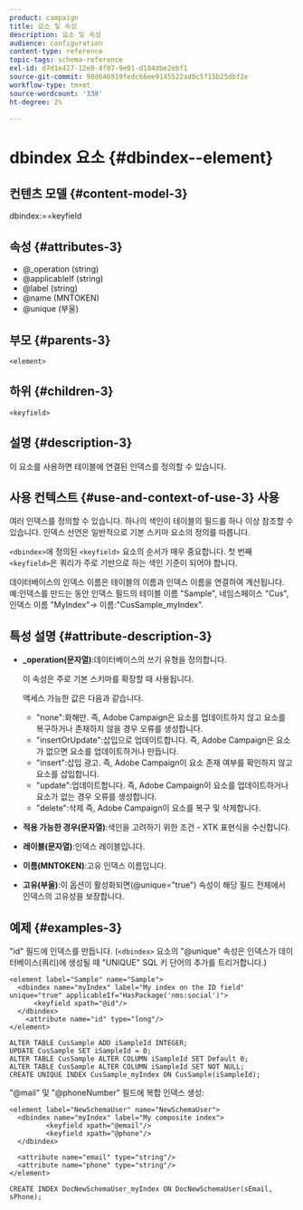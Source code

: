 ```yaml
---
product: campaign
title: 요소 및 속성
description: 요소 및 속성
audience: configuration
content-type: reference
topic-tags: schema-reference
exl-id: d7d1e427-12e0-4f07-9e01-d184dbe2ebf1
source-git-commit: 98d646919fedc66ee9145522ad0c5f15b25dbf2e
workflow-type: tm+mt
source-wordcount: '338'
ht-degree: 2%

---
```


# dbindex 요소 {#dbindex--element}

## 컨텐츠 모델 {#content-model-3}

dbindex:==keyfield

## 속성 {#attributes-3}

* @_operation (string)
* @applicableIf (string)
* @label (string)
* @name (MNTOKEN)
* @unique (부울)

## 부모 {#parents-3}

`<element>`

## 하위 {#children-3}

`<keyfield>`

## 설명 {#description-3}

이 요소를 사용하면 테이블에 연결된 인덱스를 정의할 수 있습니다.

## 사용 컨텍스트 {#use-and-context-of-use-3} 사용

여러 인덱스를 정의할 수 있습니다. 하나의 색인이 테이블의 필드를 하나 이상 참조할 수 있습니다. 인덱스 선언은 일반적으로 기본 스키마 요소의 정의를 따릅니다.

`<dbindex>`에 정의된 `<keyfield>` 요소의 순서가 매우 중요합니다. 첫 번째 `<keyfield>`은 쿼리가 주로 기반으로 하는 색인 기준이 되어야 합니다.

데이터베이스의 인덱스 이름은 테이블의 이름과 인덱스 이름을 연결하여 계산됩니다. 예:인덱스를 만드는 동안 인덱스 필드의 테이블 이름 &quot;Sample&quot;, 네임스페이스 &quot;Cus&quot;, 인덱스 이름 &quot;MyIndex&quot;-> 이름:&quot;CusSample_myIndex&quot;.

## 특성 설명 {#attribute-description-3}

* **_operation(문자열)**:데이터베이스의 쓰기 유형을 정의합니다.

   이 속성은 주로 기본 스키마를 확장할 때 사용됩니다.

   액세스 가능한 값은 다음과 같습니다.

   * &quot;none&quot;:화해만. 즉, Adobe Campaign은 요소를 업데이트하지 않고 요소를 복구하거나 존재하지 않을 경우 오류를 생성합니다.
   * &quot;insertOrUpdate&quot;:삽입으로 업데이트합니다. 즉, Adobe Campaign은 요소가 없으면 요소를 업데이트하거나 만듭니다.
   * &quot;insert&quot;:삽입 광고. 즉, Adobe Campaign이 요소 존재 여부를 확인하지 않고 요소를 삽입합니다.
   * &quot;update&quot;:업데이트합니다. 즉, Adobe Campaign이 요소를 업데이트하거나 요소가 없는 경우 오류를 생성합니다.
   * &quot;delete&quot;:삭제 즉, Adobe Campaign이 요소를 복구 및 삭제합니다.

* **적용 가능한 경우(문자열)**:색인을 고려하기 위한 조건 - XTK 표현식을 수신합니다.
* **레이블(문자열)**:인덱스 레이블입니다.
* **이름(MNTOKEN)**:고유 인덱스 이름입니다.
* **고유(부울)**:이 옵션이 활성화되면(@unique=&quot;true&quot;) 속성이 해당 필드 전체에서 인덱스의 고유성을 보장합니다.

## 예제 {#examples-3}

&quot;id&quot; 필드에 인덱스를 만듭니다. (`<dbindex>` 요소의 &quot;@unique&quot; 속성은 인덱스가 데이터베이스(쿼리)에 생성될 때 &quot;UNIQUE&quot; SQL 키 단어의 추가를 트리거합니다.)

```
<element label="Sample" name="Sample">
  <dbindex name="myIndex" label="My index on the ID field" unique="true" applicableIf="HasPackage('nms:social')">
      <keyfield xpath="@id"/>
  </dbindex>
    <attribute name="id" type="long"/>
</element>          
```

```
ALTER TABLE CusSample ADD iSampleId INTEGER;
UPDATE CusSample SET iSampleId = 0;
ALTER TABLE CusSample ALTER COLUMN iSampleId SET Default 0;
ALTER TABLE CusSample ALTER COLUMN iSampleId SET NOT NULL; 
CREATE UNIQUE INDEX CusSample_myIndex ON CusSample(iSampleId);
```

&quot;@mail&quot; 및 &quot;@phoneNumber&quot; 필드에 복합 인덱스 생성:

```
<element label="NewSchemaUser" name="NewSchemaUser">
  <dbindex name="myIndex" label="My composite index">
         <keyfield xpath="@email"/>
         <keyfield xpath="@phone"/>
  </dbindex>
  
  <attribute name="email" type="string"/>
  <attribute name="phone" type="string"/>
</element>      
```

```
CREATE INDEX DocNewSchemaUser_myIndex ON DocNewSchemaUser(sEmail, sPhone);
```
